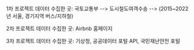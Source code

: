 1차 프로젝트 데이터 수집한 곳: 국토교통부 --> 도시철도여객수송 --> (2015~2022년 서울, 경기지역 버스/지하철)

2차 프로젝트 데이터 수집한 곳: Airbnb 홈페이지

3차 프로젝트 데이터 수집한 곳: 기상청, 공공데이터 포털 API, 국민재난안전 포털
